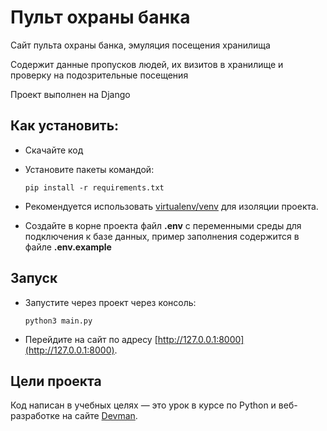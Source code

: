 # Пульт охраны банка

Сайт пульта охраны банка, эмуляция посещения хранилища

Содержит данные пропусков людей, их визитов в хранилище и проверку на подозрительные посещения

Проект выполнен на Django

## Как установить:

- Скачайте код

- Установите пакеты командой:

  ```
  pip install -r requirements.txt
  ```

- Рекомендуется использовать [virtualenv/venv](https://docs.python.org/3/library/venv.html) для изоляции проекта.

- Создайте в корне проекта файл **.env** с переменными среды для подключения к базе данных, пример заполнения содержится в файле **.env.example**

## Запуск

- Запустите через проект через консоль:
  ```
  python3 main.py
  ```


- Перейдите на сайт по адресу [http://127.0.0.1:8000](http://127.0.0.1:8000).

## Цели проекта

Код написан в учебных целях — это урок в курсе по Python и веб-разработке на сайте [Devman](https://dvmn.org).
